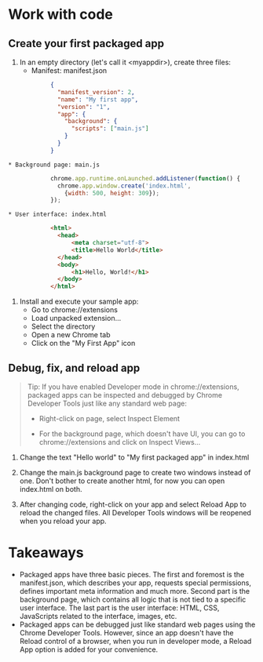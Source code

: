 # Work with code

## Create your first packaged app

1. In an empty directory (let's call it &lt;myappdir&gt;), create three files:
    * Manifest: manifest.json
``` json
            {
              "manifest_version": 2,
              "name": "My first app",
              "version": "1",
              "app": {
                "background": {
                  "scripts": ["main.js"]
                }
              }
            }
```
    * Background page: main.js
``` Javascript
            chrome.app.runtime.onLaunched.addListener(function() {
              chrome.app.window.create('index.html',
                {width: 500, height: 309});
            });
```
    * User interface: index.html
``` html
            <html>
              <head>
                  <meta charset="utf-8">
                  <title>Hello World</title>
              </head>
              <body>
                  <h1>Hello, World!</h1>
              </body>
            </html>
```

1. Install and execute your sample app: 
    * Go to chrome://extensions
    * Load unpacked extension...
    * Select the <myappdir> directory
    * Open a new Chrome tab
    * Click on the "My First App" icon


## Debug, fix, and reload app

>Tip: If you have enabled Developer mode in chrome://extensions, packaged apps can be inspected and debugged by Chrome Developer Tools just like any standard web page:
>
>* Right-click on page, select Inspect Element
>
>* For the background page, which doesn't have UI, you can go to chrome://extensions and click on Inspect Views...


1. Change the text "Hello world" to "My first packaged app" in index.html

1. Change the main.js background page to create two windows instead of one. Don't bother to create another html, for now you can open index.html on both.

1. After changing code, right-click on your app and select Reload App to reload the changed files. All Developer Tools windows will be reopened when you reload your app.

# Takeaways

* Packaged apps have three basic pieces. The first and foremost is the manifest.json, which describes your app, requests special permissions, defines important meta information and much more. Second part is the background page, which contains all logic that is not tied to a specific user interface. The last part is the user interface: HTML, CSS, JavaScripts related to the interface, images, etc.
* Packaged apps can be debugged just like standard web pages using the Chrome Developer Tools. However, since an app doesn't have the Reload control of a browser, when you run in developer mode, a Reload App option is added for your convenience.


